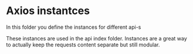 # Axios instantces

In this folder you define the instances for different api-s

These instances are used in the api index folder. 
Instances are a great way to actually keep the requests content separate but still modular.
